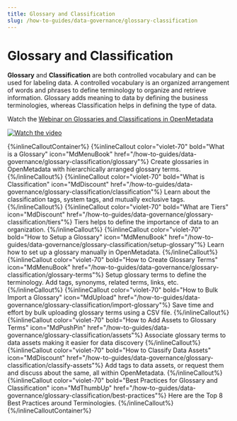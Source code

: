 ```yaml
---
title: Glossary and Classification
slug: /how-to-guides/data-governance/glossary-classification
---
```


# Glossary and Classification

**Glossary** and **Classification** are both controlled vocabulary and can be used for labeling data. A controlled vocabulary is an organized arrangement of words and phrases to define terminology to organize and retrieve information. Glossary adds meaning to data by defining the business terminologies, whereas Classification helps in defining the type of data.

Watch the [Webinar on Glossaries and Classifications in OpenMetadata](https://www.youtube.com/watch?v=LII_5CDo_0s)

[![Watch the video](/images/v1.1/how-to-guides/governance/glossary-webinar.png)](https://www.youtube.com/watch?v=LII_5CDo_0s)

{%inlineCalloutContainer%}
 {%inlineCallout
  color="violet-70"
  bold="What is a Glossary"
  icon="MdMenuBook"
  href="/how-to-guides/data-governance/glossary-classification/glossary"%}
  Create glossaries in OpenMetadata with hierarchically arranged glossary terms.
 {%/inlineCallout%}
 {%inlineCallout
  color="violet-70"
  bold="What is Classification"
  icon="MdDiscount"
  href="/how-to-guides/data-governance/glossary-classification/classification"%}
  Learn about the classification tags, system tags, and mutually exclusive tags.
 {%/inlineCallout%}
 {%inlineCallout
  color="violet-70"
  bold="What are Tiers"
  icon="MdDiscount"
  href="/how-to-guides/data-governance/glossary-classification/tiers"%}
  Tiers helps to define the importance of data to an organization.
 {%/inlineCallout%}
  {%inlineCallout
  color="violet-70"
  bold="How to Setup a Glossary"
  icon="MdMenuBook"
  href="/how-to-guides/data-governance/glossary-classification/setup-glossary"%}
  Learn how to set up a glossary manually in OpenMetadata.
 {%/inlineCallout%}
 {%inlineCallout
  color="violet-70"
  bold="How to Create Glossary Terms"
  icon="MdMenuBook"
  href="/how-to-guides/data-governance/glossary-classification/glossary-terms"%}
  Setup glossary terms to define the terminology. Add tags, synonyms, related terms, links, etc.
 {%/inlineCallout%}
 {%inlineCallout
  color="violet-70"
  bold="How to Bulk Import a Glossary"
  icon="MdUpload"
  href="/how-to-guides/data-governance/glossary-classification/import-glossary"%}
  Save time and effort by bulk uploading glossary terms using a CSV file.
 {%/inlineCallout%}
 {%inlineCallout
  color="violet-70"
  bold="How to Add Assets to Glossary Terms"
  icon="MdPushPin"
  href="/how-to-guides/data-governance/glossary-classification/assets"%}
  Associate glossary terms to data assets making it easier for data discovery
 {%/inlineCallout%}
 {%inlineCallout
  color="violet-70"
  bold="How to Classify Data Assets"
  icon="MdDiscount"
  href="/how-to-guides/data-governance/glossary-classification/classify-assets"%}
  Add tags to data assets, or request them and discuss about the same, all within OpenMetadata.
 {%/inlineCallout%}
 {%inlineCallout
  color="violet-70"
  bold="Best Practices for Glossary and Classification"
  icon="MdThumbUp"
  href="/how-to-guides/data-governance/glossary-classification/best-practices"%}
  Here are the Top 8 Best Practices around Terminologies.
 {%/inlineCallout%}
{%/inlineCalloutContainer%}